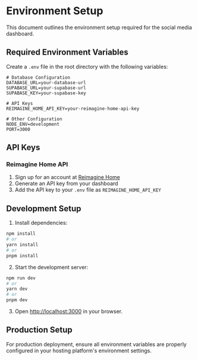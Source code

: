 # Environment Setup

This document outlines the environment setup required for the social media dashboard.

## Required Environment Variables

Create a `.env` file in the root directory with the following variables:

```env
# Database Configuration
DATABASE_URL=your-database-url
SUPABASE_URL=your-supabase-url
SUPABASE_KEY=your-supabase-key

# API Keys
REIMAGINE_HOME_API_KEY=your-reimagine-home-api-key

# Other Configuration
NODE_ENV=development
PORT=3000
```

## API Keys

### Reimagine Home API
1. Sign up for an account at [Reimagine Home](https://reimaginehome.ai)
2. Generate an API key from your dashboard
3. Add the API key to your `.env` file as `REIMAGINE_HOME_API_KEY`

## Development Setup

1. Install dependencies:
```bash
npm install
# or
yarn install
# or
pnpm install
```

2. Start the development server:
```bash
npm run dev
# or
yarn dev
# or
pnpm dev
```

3. Open [http://localhost:3000](http://localhost:3000) in your browser.

## Production Setup

For production deployment, ensure all environment variables are properly configured in your hosting platform's environment settings. 